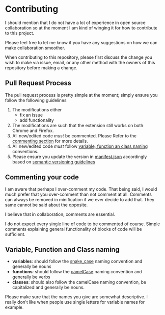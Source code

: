 # Contributing

I should mention that I do not have a lot of experience in open source collaboration so at the moment I am kind of winging it for how to contribute to this project.

Please feel free to let me know if you have any suggestions on how we can make collaboration smoother.

When contributing to this repository, please first discuss the change you wish to make via issue, email, or any other method with the owners of this repository before making a change.

## Pull Request Process

The pull request process is pretty simple at the moment; simply ensure you follow the following guidelines

1. The modifications either
   - fix an issue
   - add functionality
2. The modifications are such that the extension still works on both Chrome and Firefox.
3. All new/edited code _must_ be commented. Please Refer to the [commenting section](#commenting-your-code) for more details.
4. All new/edited code _must_ follow [variable, function an class naming](#variable-function-and-class-naming) conventions.
5. Please ensure you update the version in [manifest.json](./GPTrueOrFalse/src/manifest.json) accordingly based on [semantic versioning guidelines](https://semver.org/)

## Commenting your code

I am aware that perhaps I over-comment my code. That being said, I would much prefer that you over-comment than not comment at all. Comments can always be removed in minification if we ever decide to add that. They same cannot be said about the opposite.

I believe that in collaboration, comments are essential.

I do not expect every single line of code to be commented of course. Simple comments explaining general functionality of blocks of code will be sufficient.

## Variable, Function and Class naming

- **variables**: should follow the [snake_case](https://en.wikipedia.org/wiki/Snake_case) naming convention and generally be nouns
- **functions**: should follow the [camelCase](https://en.wikipedia.org/wiki/Camel_case) naming convention and generally be verbs
- **classes**: should also follow the camelCase naming convention, be capitalized and generally be nouns.

Please make sure that the names you give are somewhat descriptive. I really don't like when people use single letters for variable names for example.
